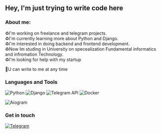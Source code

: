 ## Hey, I'm just trying to write code here

### About me: 
♻️I'm working on freelance and telegram projects.<br>
♻️I'm currently learning more about Python and Django. <br>
♻️I'm interested in doing backend and frontend development. <br>
♻️Now Im studing in University on specealization Fundamental informatics and infromation Technology. <br>
♻️I'm looking for help with my startup <br>

💭U can write to me at any time

### Languages and Tools
![Python](https://img.shields.io/badge/Python-090909?style=for-the-badge&logo=python)
![Django](https://img.shields.io/badge/Django-090909?style=for-the-badge&logo=django&logoColor=brightgreen)
![Telegram API](https://img.shields.io/badge/Telegram%20API-090909?style=for-the-badge&logo=telegram)
![Docker](https://img.shields.io/badge/Docker-090909?style=for-the-badge&logo=docker)

![Aiogram](https://img.shields.io/badge/Telegram-Aiogram-blue)

### Get in touch
[![Telegram](https://img.shields.io/badge/Telegram-090909?style=for-the-badge&logo=telegram)](https://t.me/yuuunost)

